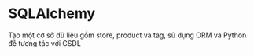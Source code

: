 # SQLAlchemy
Tạo một cơ sở dữ liệu gồm store, product và tag, sử dụng ORM và Python để tương tác với CSDL
